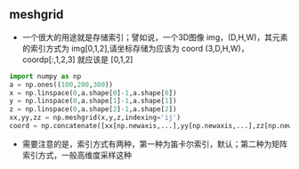## meshgrid
* 一个很大的用途就是存储索引；譬如说，一个3D图像 img，(D,H,W)，其元素的索引方式为 img[0,1,2],请坐标存储为应该为 coord (3,D,H,W)，coordp[:,1,2,3] 就应该是 [0,1,2]
```python
import numpy as np
a = np.ones((100,200,300))
x = np.linspace(0,a.shape[0]-1,a.shape[0])
y = np.linspace(0,a.shape[1]-1,a.shape[1])
z = np.linspace(0,a.shape[2]-1,a.shape[2])
xx,yy,zz = np.meshgrid(x,y,z,indexing='ij')
coord = np.concatenate([xx[np.newaxis,...],yy[np.newaxis,...],zz[np.newaxis,...]],axis=0)
```
* 需要注意的是，索引方式有两种，第一种为笛卡尔索引，默认；第二种为矩阵索引方式，一般高维度采样这种